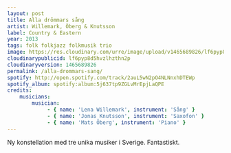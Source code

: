 ```yaml
---
layout: post
title: Alla drömmars sång
artist: Willemark, Öberg & Knutsson
label: Country & Eastern
year: 2013
tags: folk folkjazz folkmusik trio
image: https://res.cloudinary.com/urre/image/upload/v1465689826/lf6pyp8d5hvzlhzthn2p.jpg
cloudinarypublicid: lf6pyp8d5hvzlhzthn2p
cloudinaryversion: 1465689826
permalink: /alla-drommars-sang/
spotify: http://open.spotify.com/track/2auL5wN2pO4NLNnxhDTEWp
spotify_album: spotify:album:5j637tp9ZGLvMrEpjLaQPE
credits:
    musicians:
        musician:
             - { name: 'Lena Willemark', instrument: 'Sång' }
             - { name: 'Jonas Knutsson', instrument: 'Saxofon' }
             - { name: 'Mats Öberg', instrument: 'Piano' }
---
```


Ny konstellation med tre unika musiker i Sverige. Fantastiskt.